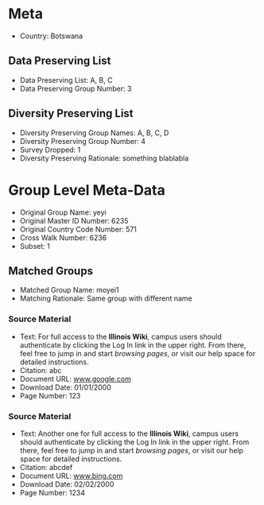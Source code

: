 # Meta
- Country: Botswana

## Data Preserving List
- Data Preserving List: A, B, C
- Data Preserving Group Number: 3

## Diversity Preserving List
- Diversity Preserving Group Names: A, B, C, D
- Diversity Preserving Group Number: 4
- Survey Dropped: 1
- Diversity Preserving Rationale: something blablabla


# Group Level Meta-Data
- Original Group Name: yeyi
- Original Master ID Number: 6235
- Original Country Code Number: 571
- Cross Walk Number: 6236
- Subset: 1

## Matched Groups
- Matched Group Name: moyei1
- Matching Rationale: Same group with different name

### Source Material
- Text: For full access to the **Illinois Wiki**, campus users should authenticate by clicking the Log In link in the upper right. From there, feel free to jump in and start *browsing pages*, or visit our help space for detailed instructions.
- Citation: abc
- Document URL: www.google.com
- Download Date: 01/01/2000
- Page Number: 123

### Source Material
- Text: Another one for full access to the **Illinois Wiki**, campus users should authenticate by clicking the Log In link in the upper right. From there, feel free to jump in and start *browsing pages*, or visit our help space for detailed instructions.
- Citation: abcdef
- Document URL: www.bing.com
- Download Date: 02/02/2000
- Page Number: 1234
